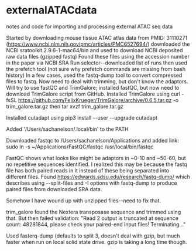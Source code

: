 # externalATACdata
notes and code for importing and processing external ATAC seq data

Started by downloading mouse tissue ATAC atlas data from PMID:
    31110271 (https://www.ncbi.nlm.nih.gov/pmc/articles/PMC6527694/)
downloaded the NCBI sratoolkit.2.9.6-1-mac64/bin and used to download NCBI deposited raw data files (gzipped fastq)
Found these files using the accession number in the paper via NCBI SRA Run selector--downloaded list of runs then used the prefetch tool (not sure why prefetch commands are missing from bash history)
In a few cases, used the fastq-dump tool to convert compressed files to fastq.
Now need to deal with trimming, but don't know the adaptors. Will try to use fastQC and TrimGalore; installed fastQC, but now need to download TrimGalore script from GitHub.
Installed TrimGalore using curl -fsSL https://github.com/FelixKrueger/TrimGalore/archive/0.6.5.tar.gz -o trim_galore.tar.gz
then tar xvzf trim_galore.tar.gz

Installed cutadapt using pip3 install --user --upgrade cutadapt

Added '/Users/sachanelson/.local/bin' to the PATH

Downloaded fastqc to /Users/sachanelson/Applications and added link: sudo ln -s ~/Applications/FastQC/fastqc /usr/local/bin/fastqc

FastQC shows what looks like might be adaptors in ~0-10 and ~50-60, but no repetitive sequences identified. I realized this may be because the fastq file has both paired reads in it instead of these being separated into different files. Found https://edwards.sdsu.edu/research/fastq-dump/ which describes using --split-files and -I options with fastq-dump to produce paired files from downloaded SRA data. 

Somehow I have wound up with unzipped files--need to fix that.

trim_galore found the Nextera transposase sequence and trimmed using that. But then failed validation: "Read 2 output is truncated at sequence count: 48281844, please check your paired-end input files! Terminating..."

Used fasterq-dump (defaults to split 3, doesn't deal with gzip, but much faster when run on local solid state drive. gzip is taking a long time though.
